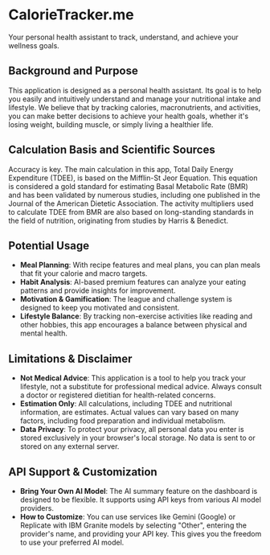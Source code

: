 # CalorieTracker.me

Your personal health assistant to track, understand, and achieve your wellness goals.

## Background and Purpose

This application is designed as a personal health assistant. Its goal is to help you easily and intuitively understand and manage your nutritional intake and lifestyle. We believe that by tracking calories, macronutrients, and activities, you can make better decisions to achieve your health goals, whether it's losing weight, building muscle, or simply living a healthier life.

## Calculation Basis and Scientific Sources

Accuracy is key. The main calculation in this app, Total Daily Energy Expenditure (TDEE), is based on the Mifflin-St Jeor Equation. This equation is considered a gold standard for estimating Basal Metabolic Rate (BMR) and has been validated by numerous studies, including one published in the Journal of the American Dietetic Association. The activity multipliers used to calculate TDEE from BMR are also based on long-standing standards in the field of nutrition, originating from studies by Harris & Benedict.

## Potential Usage

*   **Meal Planning**: With recipe features and meal plans, you can plan meals that fit your calorie and macro targets.
*   **Habit Analysis**: AI-based premium features can analyze your eating patterns and provide insights for improvement.
*   **Motivation & Gamification**: The league and challenge system is designed to keep you motivated and consistent.
*   **Lifestyle Balance**: By tracking non-exercise activities like reading and other hobbies, this app encourages a balance between physical and mental health.

## Limitations & Disclaimer

*   **Not Medical Advice**: This application is a tool to help you track your lifestyle, not a substitute for professional medical advice. Always consult a doctor or registered dietitian for health-related concerns.
*   **Estimation Only**: All calculations, including TDEE and nutritional information, are estimates. Actual values can vary based on many factors, including food preparation and individual metabolism.
*   **Data Privacy**: To protect your privacy, all personal data you enter is stored exclusively in your browser's local storage. No data is sent to or stored on any external server.

## API Support & Customization

*   **Bring Your Own AI Model**: The AI summary feature on the dashboard is designed to be flexible. It supports using API keys from various AI model providers.
*   **How to Customize**: You can use services like Gemini (Google) or Replicate with IBM Granite models by selecting "Other", entering the provider's name, and providing your API key. This gives you the freedom to use your preferred AI model.
